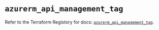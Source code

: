 # `azurerm_api_management_tag`

Refer to the Terraform Registory for docs: [`azurerm_api_management_tag`](https://www.terraform.io/docs/providers/azurerm/r/api_management_tag).
